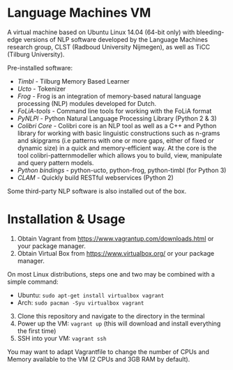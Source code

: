 Language Machines VM
=====================

A virtual machine based on Ubuntu Linux 14.04 (64-bit only) with bleeding-edge versions of
NLP software developed by the Language Machines research group,  CLST (Radboud University
Nijmegen), as well as TiCC (Tilburg University).

Pre-installed software:
- *Timbl* - Tilburg Memory Based Learner
- *Ucto* - Tokenizer
- *Frog* - Frog is an integration of memory-based natural language processing (NLP) modules developed for Dutch.
- *FoLiA-tools* - Command line tools for working with the FoLiA format
- *PyNLPl* - Python Natural Language Processing Library (Python 2 & 3)
- *Colibri Core* - Colibri core is an NLP tool as well as a C++ and Python library for working
  with basic linguistic constructions such as n-grams and skipgrams (i.e patterns
  with one or more gaps, either of fixed or dynamic size) in a quick and
  memory-efficient way. At the core is the tool colibri-patternmodeller which
  allows you to build, view, manipulate and query pattern models.
- *Python bindings* - python-ucto, python-frog, python-timbl (for Python 3)
- *CLAM* - Quickly build RESTful webservices (Python 2)

Some third-party NLP software is also installed out of the box.

Installation & Usage
======================

1. Obtain Vagrant from https://www.vagrantup.com/downloads.html or your package manager.
2. Obtain Virtual Box from https://www.virtualbox.org/ or your package manager.

On most Linux distributions, steps one and two may be combined with a simple command:
* Ubuntu: ``sudo apt-get install virtualbox vagrant``
* Arch: ``sudo pacman -Syu virtualbox vagrant``

3. Clone this repository and navigate to the directory in the terminal
4. Power up the VM: ``vagrant up`` (this will download and install everything
the first time)
5. SSH into your VM: ``vagrant ssh``


You may want to adapt Vagrantfile to change the number of CPUs and Memory
available to the VM (2 CPUs and 3GB RAM by default).









 
